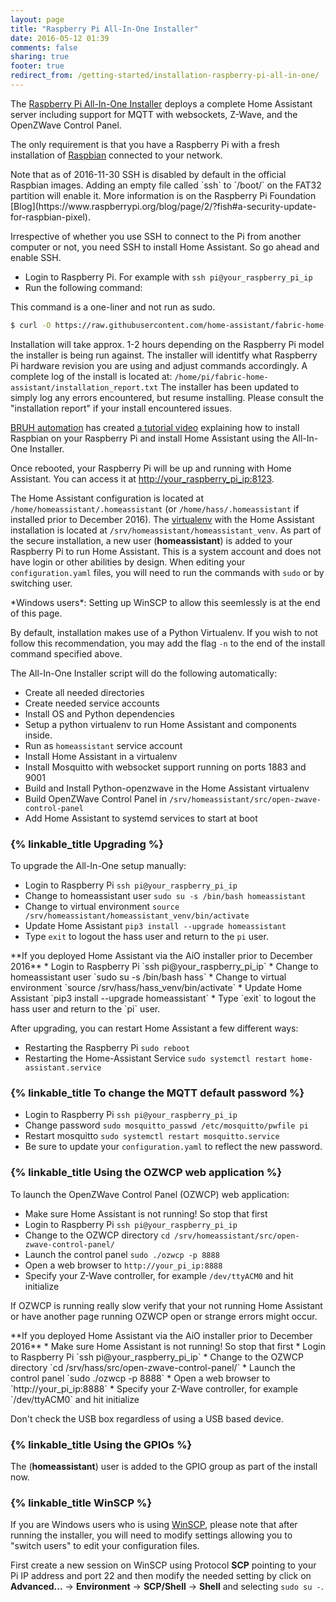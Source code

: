 ```yaml
---
layout: page
title: "Raspberry Pi All-In-One Installer"
date: 2016-05-12 01:39
comments: false
sharing: true
footer: true
redirect_from: /getting-started/installation-raspberry-pi-all-in-one/
---
```


The [Raspberry Pi All-In-One Installer](https://github.com/home-assistant/fabric-home-assistant) deploys a complete Home Assistant server including support for MQTT with websockets, Z-Wave, and the OpenZWave Control Panel.

The only requirement is that you have a Raspberry Pi with a fresh installation of [Raspbian](https://www.raspberrypi.org/downloads/raspbian/) connected to your network.

<p class='note'>
Note that as of 2016-11-30 SSH is disabled by default in the official Raspbian images. Adding an empty file called `ssh` to `/boot/` on the FAT32 partition will enable it. More information is on the Raspberry Pi Foundation [Blog](https://www.raspberrypi.org/blog/page/2/?fish#a-security-update-for-raspbian-pixel).
</p>

Irrespective of whether you use SSH to connect to the Pi from another computer or not, you need SSH to install Home Assistant. So go ahead and enable SSH.

*  Login to Raspberry Pi. For example with `ssh pi@your_raspberry_pi_ip`
*  Run the following command:

<p class='note warning'>
  This command is a one-liner and not run as sudo.
</p>

```bash
$ curl -O https://raw.githubusercontent.com/home-assistant/fabric-home-assistant/master/hass_rpi_installer.sh && sudo chown pi:pi hass_rpi_installer.sh && bash hass_rpi_installer.sh
```

Installation will take approx. 1-2 hours depending on the Raspberry Pi model the installer is being run against. The installer will identitfy what Raspberry Pi hardware revision you are using and adjust commands accordingly. A complete log of the install is located at: `/home/pi/fabric-home-assistant/installation_report.txt` The installer has been updated to simply log any errors encountered, but resume installing. Please consult the "installation report" if your install encountered issues. 

[BRUH automation](http://www.bruhautomation.com) has created [a tutorial video](https://www.youtube.com/watch?v=VGl3KTrYo6s) explaining how to install Raspbian on your Raspberry Pi and install Home Assistant using the All-In-One Installer.

Once rebooted, your Raspberry Pi will be up and running with Home Assistant. You can access it at [http://your_raspberry_pi_ip:8123](http://your_raspberry_pi_ip:8123).

The Home Assistant configuration is located at `/home/homeassistant/.homeassistant` (or `/home/hass/.homeassistant` if installed prior to December 2016). The [virtualenv](https://virtualenv.pypa.io/en/latest/) with the Home Assistant installation is located at `/srv/homeassistant/homeassistant_venv`. As part of the secure installation, a new user (**homeassistant**) is added to your Raspberry Pi to run Home Assistant. This is a system account and does not have login or other abilities by design. When editing your `configuration.yaml` files, you will need to run the commands with `sudo` or by switching user.

<p class='note note'>
  *Windows users*: Setting up WinSCP to allow this seemlessly is at the end of this page.
</p>

By default, installation makes use of a Python Virtualenv. If you wish to not follow this recommendation, you may add the flag `-n` to the end of the install command specified above.

The All-In-One Installer script will do the following automatically:

*  Create all needed directories
*  Create needed service accounts
*  Install OS and Python dependencies
*  Setup a python virtualenv to run Home Assistant and components inside.
*  Run as `homeassistant` service account
*  Install Home Assistant in a virtualenv
*  Install Mosquitto with websocket support running on ports 1883 and 9001
*  Build and Install Python-openzwave in the Home Assistant virtualenv
*  Build OpenZWave Control Panel in `/srv/homeassistant/src/open-zwave-control-panel`
*  Add Home Assistant to systemd services to start at boot

### {% linkable_title Upgrading %}

To upgrade the All-In-One setup manually:

*  Login to Raspberry Pi `ssh pi@your_raspberry_pi_ip`
*  Change to homeassistant user `sudo su -s /bin/bash homeassistant`
*  Change to virtual environment `source /srv/homeassistant/homeassistant_venv/bin/activate`
*  Update Home Assistant `pip3 install --upgrade homeassistant`
*  Type `exit` to logout the hass user and return to the `pi` user.

<div class='note note'>
**If you deployed Home Assistant via the AiO installer prior to December 2016**
*  Login to Raspberry Pi `ssh pi@your_raspberry_pi_ip`
*  Change to homeassistant user `sudo su -s /bin/bash hass`
*  Change to virtual environment `source /srv/hass/hass_venv/bin/activate`
*  Update Home Assistant `pip3 install --upgrade homeassistant`
*  Type `exit` to logout the hass user and return to the `pi` user.
</div>
  
After upgrading, you can restart Home Assistant a few different ways:

* Restarting the Raspberry Pi `sudo reboot`
* Restarting the Home-Assistant Service `sudo systemctl restart home-assistant.service`

### {% linkable_title To change the MQTT default password %} 
 
*  Login to Raspberry Pi `ssh pi@your_raspberry_pi_ip`
*  Change password `sudo mosquitto_passwd /etc/mosquitto/pwfile pi`
*  Restart mosquitto `sudo systemctl restart mosquitto.service`
*  Be sure to update your `configuration.yaml` to reflect the new password.

### {% linkable_title Using the OZWCP web application %}

To launch the OpenZWave Control Panel (OZWCP) web application:

*  Make sure Home Assistant is not running! So stop that first
*  Login to Raspberry Pi `ssh pi@your_raspberry_pi_ip`
*  Change to the OZWCP directory `cd /srv/homeassistant/src/open-zwave-control-panel/`
*  Launch the control panel `sudo ./ozwcp -p 8888`
*  Open a web browser to `http://your_pi_ip:8888`
*  Specify your Z-Wave controller, for example `/dev/ttyACM0` and hit initialize

<p class='note warning'>
  If OZWCP is running really slow verify that your not running Home Assistant or have another page running OZWCP open or strange errors might occur.
</p>

<div class='note note'>
**If you deployed Home Assistant via the AiO installer prior to December 2016**
*  Make sure Home Assistant is not running! So stop that first
*  Login to Raspberry Pi `ssh pi@your_raspberry_pi_ip`
*  Change to the OZWCP directory `cd /srv/hass/src/open-zwave-control-panel/`
*  Launch the control panel `sudo ./ozwcp -p 8888`
*  Open a web browser to `http://your_pi_ip:8888`
*  Specify your Z-Wave controller, for example `/dev/ttyACM0` and hit initialize
</div>

<p class='note warning'>
Don't check the USB box regardless of using a USB based device.
</p>

### {% linkable_title Using the GPIOs %}

The (**homeassistant**) user is added to the GPIO group as part of the install now.

### {% linkable_title WinSCP %}

If you are Windows users who is using [WinSCP](https://winscp.net/), please note that after running the installer, you will need to modify settings allowing you to "switch users" to edit your configuration files. 

First create a new session on WinSCP using Protocol **SCP** pointing to your Pi IP address and port 22 and then modify the needed setting by click on **Advanced...** -> **Environment** -> **SCP/Shell** -> **Shell** and selecting `sudo su -`.
